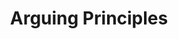---
title: "Arguing Principles"
lang: "English"
year: "2020"
links: ['zC5IGMQTXdU']
slides: ""
authors: ['Nishith Hegde']
tags: ['Philosophy']
layout: "workshop"
categories: ["workshops"]
---
